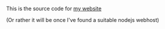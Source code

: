 This is the source code for [my website](https://gibsdev.com/)

(Or rather it will be once I've found a suitable nodejs webhost)

